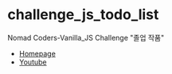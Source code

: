 # challenge_js_todo_list

Nomad Coders-Vanilla_JS Challenge "졸업 작품"
- <A href="https://nomadcoders.co/"> Homepage </A><br>
- <A href="https://www.youtube.com/@nomadcoders"> Youtube </A><br>
